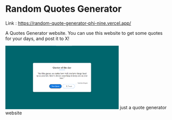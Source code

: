 # Random Quotes Generator

Link : https://random-quote-generator-phi-nine.vercel.app/

A Quotes Generator website. You can use this website to get some quotes for your days, and post it to X!

<img src="image.png" width="70%">
just a quote generator website
